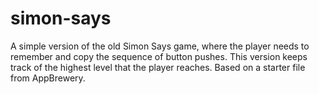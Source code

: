 # simon-says
A simple version of the old Simon Says game, where the player needs to remember and copy the sequence of button pushes.
This version keeps track of the highest level that the player reaches.
Based on a starter file from AppBrewery.
